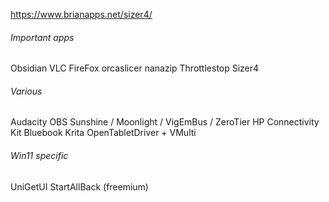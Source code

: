 https://www.brianapps.net/sizer4/
###### Important apps
 Obsidian  VLC FireFox 
orcaslicer
nanazip
Throttlestop
Sizer4
###### Various
Audacity
OBS
Sunshine / Moonlight / VigEmBus / ZeroTier
HP Connectivity Kit
Bluebook
Krita
OpenTabletDriver + VMulti

###### Win11 specific
UniGetUI
StartAllBack (freemium)
